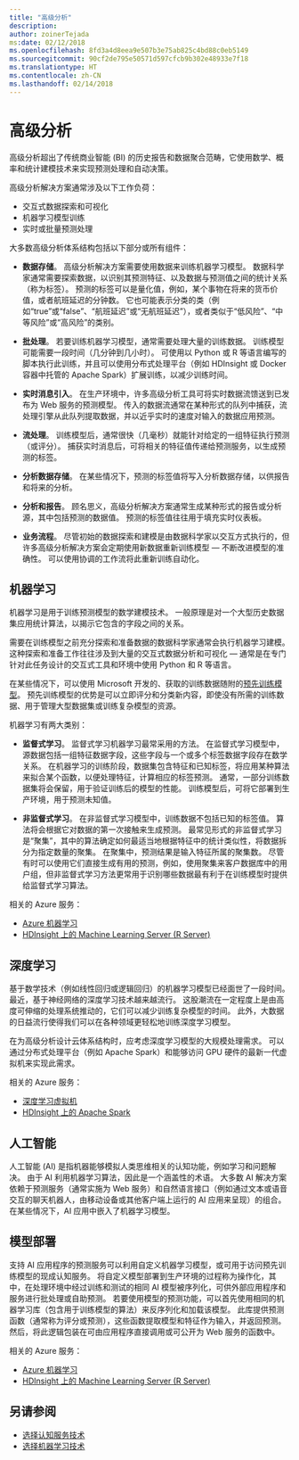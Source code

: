 ```yaml
---
title: "高级分析"
description: 
author: zoinerTejada
ms:date: 02/12/2018
ms.openlocfilehash: 8fd3a4d8eea9e507b3e75ab825c4bd88c0eb5149
ms.sourcegitcommit: 90cf2de795e50571d597cfcb9b302e48933e7f18
ms.translationtype: HT
ms.contentlocale: zh-CN
ms.lasthandoff: 02/14/2018
---
```

# <a name="advanced-analytics"></a>高级分析

高级分析超出了传统商业智能 (BI) 的历史报告和数据聚合范畴，它使用数学、概率和统计建模技术来实现预测处理和自动决策。

高级分析解决方案通常涉及以下工作负荷：

* 交互式数据探索和可视化
* 机器学习模型训练
* 实时或批量预测处理

大多数高级分析体系结构包括以下部分或所有组件：

* **数据存储**。 高级分析解决方案需要使用数据来训练机器学习模型。 数据科学家通常需要探索数据，以识别其预测特征、以及数据与预测值之间的统计关系（称为标签）。 预测的标签可以是量化值，例如，某个事物在将来的货币价值，或者航班延迟的分钟数。 它也可能表示分类的类（例如“true”或“false”、“航班延迟”或“无航班延迟”），或者类似于“低风险”、“中等风险”或“高风险”的类别。

* **批处理**。 若要训练机器学习模型，通常需要处理大量的训练数据。 训练模型可能需要一段时间（几分钟到几小时）。 可使用以 Python 或 R 等语言编写的脚本执行此训练，并且可以使用分布式处理平台（例如 HDInsight 或 Docker 容器中托管的 Apache Spark）扩展训练，以减少训练时间。

* **实时消息引入**。 在生产环境中，许多高级分析工具可将实时数据流馈送到已发布为 Web 服务的预测模型。 传入的数据流通常在某种形式的队列中捕获，流处理引擎从此队列提取数据，并以近乎实时的速度对输入的数据应用预测。  

* **流处理**。 训练模型后，通常很快（几毫秒）就能针对给定的一组特征执行预测（或评分）。 捕获实时消息后，可将相关的特征值传递给预测服务，以生成预测的标签。

* **分析数据存储**。 在某些情况下，预测的标签值将写入分析数据存储，以供报告和将来的分析。

* **分析和报告**。 顾名思义，高级分析解决方案通常生成某种形式的报告或分析源，其中包括预测的数据值。 预测的标签值往往用于填充实时仪表板。

* **业务流程**。 尽管初始的数据探索和建模是由数据科学家以交互方式执行的，但许多高级分析解决方案会定期使用新数据重新训练模型 &mdash; 不断改进模型的准确性。 可以使用协调的工作流将此重新训练自动化。

## <a name="machine-learning"></a>机器学习
机器学习是用于训练预测模型的数学建模技术。 一般原理是对一个大型历史数据集应用统计算法，以揭示它包含的字段之间的关系。

需要在训练模型之前充分探索和准备数据的数据科学家通常会执行机器学习建模。 这种探索和准备工作往往涉及到大量的交互式数据分析和可视化 &mdash; 通常是在专门针对此任务设计的交互式工具和环境中使用 Python 和 R 等语言。

在某些情况下，可以使用 Microsoft 开发的、获取的训练数据随附的[预先训练模型](/machine-learning-server/install/microsoftml-install-pretrained-models)。 预先训练模型的优势是可以立即评分和分类新内容，即使没有所需的训练数据、用于管理大型数据集或训练复杂模型的资源。

机器学习有两大类别：

* **监督式学习**。 监督式学习机器学习最常采用的方法。 在监督式学习模型中，源数据包括一组特征数据字段，这些字段与一个或多个标签数据字段存在数学关系。 在机器学习的训练阶段，数据集包含特征和已知标签，将应用某种算法来拟合某个函数，以便处理特征，计算相应的标签预测。 通常，一部分训练数据集将会保留，用于验证训练后的模型的性能。 训练模型后，可将它部署到生产环境，用于预测未知值。 

* **非监督式学习**。 在非监督式学习模型中，训练数据不包括已知的标签值。 算法将会根据它对数据的第一次接触来生成预测。 最常见形式的非监督式学习是“聚集”，其中的算法确定如何最适当地根据特征中的统计类似性，将数据拆分为指定数量的聚集。 在聚集中，预测结果是输入特征所属的聚集数。 尽管有时可以使用它们直接生成有用的预测，例如，使用聚集来客户数据库中的用户组，但非监督式学习方法更常用于识别哪些数据最有利于在训练模型时提供给监督式学习算法。

相关的 Azure 服务：

- [Azure 机器学习](/azure/machine-learning/)
- [HDInsight 上的 Machine Learning Server (R Server)](/azure/hdinsight/r-server/r-server-overview)

## <a name="deep-learning"></a>深度学习

基于数学技术（例如线性回归或逻辑回归）的机器学习模型已经面世了一段时间。 最近，基于神经网络的深度学习技术越来越流行。 这股潮流在一定程度上是由高度可伸缩的处理系统推动的，它们可以减少训练复杂模型的时间。 此外，大数据的日益流行使得我们可以在各种领域更轻松地训练深度学习模型。

在为高级分析设计云体系结构时，应考虑深度学习模型的大规模处理需求。 可以通过分布式处理平台（例如 Apache Spark）和能够访问 GPU 硬件的最新一代虚拟机来实现此需求。

相关的 Azure 服务：

- [深度学习虚拟机](/azure/machine-learning/data-science-virtual-machine/deep-learning-dsvm-overview)
- [HDInsight 上的 Apache Spark](/azure/hdinsight/spark/apache-spark-overview)

## <a name="artificial-intelligence"></a>人工智能

人工智能 (AI) 是指机器能够模拟人类思维相关的认知功能，例如学习和问题解决。 由于 AI 利用机器学习算法，因此是一个涵盖性的术语。 大多数 AI 解决方案依赖于预测服务（通常实施为 Web 服务）和自然语言接口（例如通过文本或语音交互的聊天机器人，由移动设备或其他客户端上运行的 AI 应用来呈现）的组合。 在某些情况下，AI 应用中嵌入了机器学习模型。 

## <a name="model-deployment"></a>模型部署

支持 AI 应用程序的预测服务可以利用自定义机器学习模型，或可用于访问预先训练模型的现成认知服务。 将自定义模型部署到生产环境的过程称为操作化，其中，在处理环境中经过训练和测试的相同 AI 模型被序列化，可供外部应用程序和服务进行批处理或自助预测。 若要使用模型的预测功能，可以首先使用相同的机器学习库（包含用于训练模型的算法）来反序列化和加载该模型。 此库提供预测函数（通常称为评分或预测），这些函数提取模型和特征作为输入，并返回预测。 然后，将此逻辑包装在可由应用程序直接调用或可公开为 Web 服务的函数中。 

相关的 Azure 服务：

- [Azure 机器学习](/azure/machine-learning/)
- [HDInsight 上的 Machine Learning Server (R Server)](/azure/hdinsight/r-server/r-server-overview)


## <a name="see-also"></a>另请参阅

- [选择认知服务技术](../technology-choices/cognitive-services.md)
- [选择机器学习技术](../technology-choices/data-science-and-machine-learning.md)